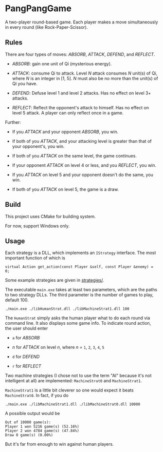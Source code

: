 # PangPangGame

A two-player round-based game. Each player makes a move simultaneously in every round (like Rock-Paper-Scissor).

## Rules


There are four types of moves: *ABSORB*, *ATTACK*, *DEFEND*, and *REFLECT*.

- *ABSORB*: gain one unit of Qi (mysterious energy).

- *ATTACK*: consume Qi to attack. Level *N* attack consumes *N* unit(s) of Qi, where *N* is an integer in [1, 5]. *N* must also be no more than the unit(s) of Qi you have.

- *DEFEND*: Defuse level 1 and level 2 attacks. Has no effect on level 3+ attacks.

- *REFLECT*: Reflect the opponent's attack to himself. Has no effect on level 5 attack. A player can only reflect once in a game.

Further:

- If you *ATTACK* and your opponent *ABSORB*, you win.

- If both of you *ATTACK*, and your attacking level is greater than that of your opponent's, you win.

- If both of you *ATTACK* on the same level, the game continues.

- If your opponent *ATTACK* on level 4 or less, and you *REFLECT*, you win.

- If you *ATTACK* on level 5 and your opponent doesn't do the same, you win.

- If both of you *ATTACK* on level 5, the game is a draw.

## Build

This project uses CMake for building system.

For now, support Windows only.

## Usage

Each strategy is a DLL, which implements an `IStrategy` interface. The most important function of which is

```
virtual Action get_action(const Player &self, const Player &enemy) = 0;
```

Some example strategies are given in [strategies/](strategies/).

The executable `main.exe` takes at least two parameters, which are the paths to two strategy DLLs. The third parameter is the number of games to play, default 100.

```
./main.exe ./libHumanStrat.dll ./libMachineStrat1.dll 100
```

The `HumanStrat` simply asks the human player what to do each round via command line. It also displays some game info. To indicate round action, the user should enter

- `a` for *ABSORB*

- *n* for *ATTACK* on level *n*, where *n* = `1`, `2`, `3`, `4`, `5`

- `d` for *DEFEND*

- `r` for *REFLECT*

Two machine strategies (I chose not to use the term "AI" because it's not intelligent at all) are implemented: `MachineStrat0` and `MachineStrat1`. 

`MachineStrat1` is a little bit cleverer so one would expect it beats `MachineStrat0`. In fact, if you do

```
./main.exe ./libMachineStrat1.dll ./libMachineStrat0.dll 10000
```

A possible output would be

```
Out of 10000 game(s): 
Player 1 won 5216 game(s) (52.16%)
Player 2 won 4784 game(s) (47.84%)
Draw 0 game(s) (0.00%)
```

But it's far from enough to win against human players.
